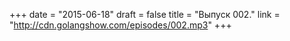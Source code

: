 +++
date = "2015-06-18"
draft = false
title = "Выпуск 002."
link = "http://cdn.golangshow.com/episodes/002.mp3"
+++

